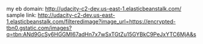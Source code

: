 my eb domain: http://udacity-c2-dev.us-east-1.elasticbeanstalk.com/
sample link: http://udacity-c2-dev.us-east-1.elasticbeanstalk.com/filteredimage?image_url=https://encrypted-tbn0.gstatic.com/images?q=tbn:ANd9GcSy6HGGMI67adHn7x7wSxTGtZu15GYBkC9PeJxYTC6MjA&s